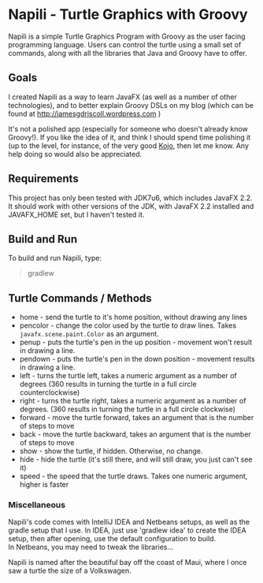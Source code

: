 # Napili - Turtle Graphics with Groovy

Napili is a simple Turtle Graphics Program with Groovy as the user facing programming language.   Users can control
the turtle using a small set of commands, along with all the libraries that Java and Groovy have to offer.

## Goals

I created Napili as a way to learn JavaFX (as well as a number of other technologies), and to better explain Groovy
DSLs on my blog (which can be found at http://jamesgdriscoll.wordpress.com )

It's not a polished app (especially for someone who doesn't already know Groovy!).  If you like the idea of it, and
think I should spend time polishing it (up to the level, for instance, of the very good [Kojo](http://www.kogics.net/sf:kojo),
then let me know.  Any help doing so would also be appreciated.

## Requirements

This project has only been tested with JDK7u6, which includes JavaFX 2.2.  It should work with other versions of the JDK,
with JavaFX 2.2 installed and JAVAFX_HOME set, but I haven't tested it.

## Build and Run

To build and run Napili, type:
> gradlew


## Turtle Commands / Methods

* home - send the turtle to it's home position, without drawing any lines
* pencolor -  change the color used by the turtle to draw lines.
  Takes `javafx.scene.paint.Color` as an argument.
* penup - puts the turtle's pen in the up position - movement won't result in drawing
   a line.
* pendown - puts the turtle's pen in the down position - movement
   results in drawing a line.
* left - turns the turtle left, takes a numeric argument as a number
   of degrees (360 results in turning the turtle in a full circle
   counterclockwise)
* right - turns the turtle right, takes a numeric argument as a
   number of degrees. (360 results in turning the turtle in a full
   circle clockwise)
* forward - move the turtle forward, takes an argument that is the
   number of steps to move
* back - move the turtle backward, takes an argument that is the number
   of steps to move
* show - show the turtle, if hidden. Otherwise, no change.
* hide - hide the turtle (it's still there, and will still draw, you
   just can't see it)
* speed - the speed that the turtle draws.  Takes one numeric argument,
   higher is faster

### Miscellaneous

Napili's code comes with IntelliJ IDEA and Netbeans setups, as well as the gradle setup that I use.  In IDEA, 
just use 'gradlew idea' to create the IDEA setup, then after opening, use the default configuration to build.  
In Netbeans, you may need to tweak the libraries...


Napili is named after the beautiful bay off the coast of Maui, where I once saw a turtle the size of a Volkswagen.
